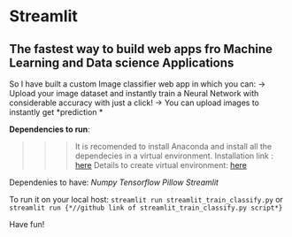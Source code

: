 # Streamlit 
## The fastest way to build web apps fro Machine Learning and Data science Applications

So I have built a custom Image classifier web app in which you can:
-> Upload your image dataset and instantly train a Neural Network  with considerable accuracy with just a click!
-> You can upload images to instantly get *prediction *

**Dependencies to run**:
>>> It is recomended to install Anaconda and install all the dependecies in a virtual environment.
Installation link : [here](https://docs.anaconda.com/anaconda/install/)
Details to create virtual environment: [here](https://docs.conda.io/projects/conda/en/latest/user-guide/tasks/manage-environments.html)

Dependenies to have:
*Numpy*
*Tensorflow*
*Pillow*
*Streamlit*

To run it on your local host:
 `streamlit run streamlit_train_classify.py`
or
 `streamlit run {*//github link of streamlit_train_classify.py script*}`

Have fun!
